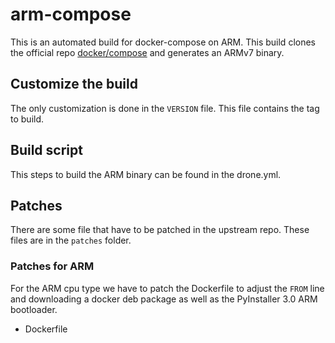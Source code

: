 # arm-compose

This is an automated build for docker-compose on ARM.
This build clones the official repo [docker/compose](https://github.com/docker/compose) and generates an ARMv7 binary.

## Customize the build

The only customization is done in the `VERSION` file. This file contains the tag to build.

## Build script

This steps to build the ARM binary can be found in the drone.yml.

## Patches

There are some file that have to be patched in the upstream repo. These files are in the `patches` folder.

### Patches for ARM

For the ARM cpu type we have to patch the Dockerfile to adjust the `FROM` line and downloading a docker deb package as well as the PyInstaller 3.0 ARM bootloader.

* Dockerfile

